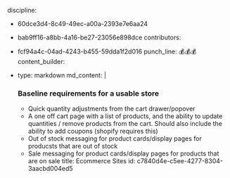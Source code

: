 discipline:
  - 60dce3d4-8c49-49ec-a00a-2393e7e6aa24
  - bab9ff16-a8bb-4a16-be27-23056e898dce
contributors:
  - fcf94a4c-04ad-4243-b455-59dda1f2d016
punch_line: 💰💰💰
content_builder:
  - 
    type: markdown
    md_content: |
      ### Baseline requirements for a usable store
      
       * Quick quantity adjustments from the cart drawer/popover
       * A one off cart page with a list of products, and the ability to update quantities / remove products from the cart. Should also include the ability to add coupons (shopify requires this)
       * Out of stock messaging for product cards/display pages for producsts that are out of stock
       * Sale messaging for product cards/display pages for products that are on sale
title: Ecommerce Sites
id: c7840d4e-c5ee-4277-8304-3aacbd004ed5
